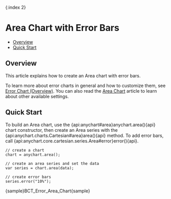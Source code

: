 {:index 2}
# Area Chart with Error Bars

* [Overview](#overview)
* [Quick Start](#quick_start)

## Overview

This article explains how to create an Area chart with error bars.

To learn more about error charts in general and how to customize them, see [Error Chart (Overview)](Overview). You can also read the [Area Chart](../Area_Chart) article to learn about other available settings.

## Quick Start

To build an Area chart, use the {api:anychart#area}anychart.area(){api} chart constructor, then create an Area series with the {api:anychart.charts.Cartesian#area}area(){api} method. To add error bars, call {api:anychart.core.cartesian.series.Area#error}error(){api}.

```
// create a chart
chart = anychart.area();

// create an area series and set the data
var series = chart.area(data);

// create error bars
series.error("10%");
```

{sample}BCT\_Error\_Area\_Chart{sample}
